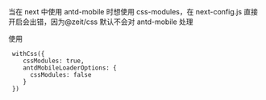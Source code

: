 当在 next 中使用 antd-mobile 时想使用 css-modules，在 next-config.js 直接开启会出错，因为@zeit/css 默认不会对 antd-mobile 处理

使用

```
 withCss({
    cssModules: true,
    antdMobileLoaderOptions: {
      cssModules: false
    }
 })
```
